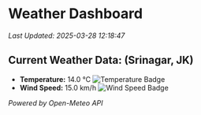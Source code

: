 
# Weather Dashboard

_Last Updated: 2025-03-28 12:18:47_

## Current Weather Data: (Srinagar, JK)
- **Temperature:** 14.0 °C ![Temperature Badge](https://img.shields.io/badge/Temperature-Low%20Temp-blue)
- **Wind Speed:** 15.0 km/h ![Wind Speed Badge](https://img.shields.io/badge/Wind%20Speed-Light%20Wind-blue)

*Powered by Open-Meteo API*
